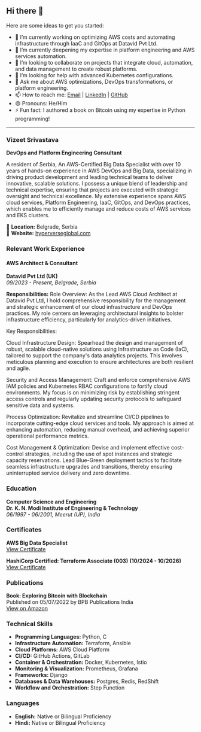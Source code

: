 ## Hi there 👋

<!--
**hyperverseglobalconsulting/hyperverseglobalconsulting** is a ✨ _special_ ✨ repository because its `README.md` (this file) appears on your GitHub profile.
-->

Here are some ideas to get you started:

- 🔭 I’m currently working on optimizing AWS costs and automating infrastructure through IaaC and GitOps at Datavid Pvt Ltd.
- 🌱 I’m currently deepening my expertise in platform engineering and AWS services automation.
- 👯 I’m looking to collaborate on projects that integrate cloud, automation, and data management to create robust platforms.
- 🤔 I’m looking for help with advanced Kubernetes configurations.
- 💬 Ask me about AWS optimizations, DevOps transformations, or platform engineering.
- 📫 How to reach me: [Email](mailto:vizeet@gmail.com) | [LinkedIn](https://linkedin.com/in/vizeet-srivastava) | [GitHub](https://github.com/hyperverseglobalconsulting)
- 😄 Pronouns: He/Him
- ⚡ Fun fact: I authored a book on Bitcoin using my expertise in Python programming!

---

### Vizeet Srivastava
**DevOps and Platform Engineering Consultant**

A resident of Serbia, An AWS-Certified Big Data Specialist with over 10 years of hands-on experience in AWS DevOps and Big Data, specializing in driving product development and leading technical teams to deliver innovative, scalable solutions. I possess a unique blend of leadership and technical expertise, ensuring that projects are executed with strategic oversight and technical excellence. My extensive experience spans AWS cloud services, Platform Engineering, IaaC, GitOps, and DevOps practices, which enables me to efficiently manage and reduce costs of AWS services and EKS clusters.

📍 **Location:** Belgrade, Serbia  
🔗 **Website:** [hyperverseglobal.com](https://hyperverseglobal.com/)  

### Relevant Work Experience
#### AWS Architect & Consultant
**Datavid Pvt Ltd (UK)**  
_09/2023 - Present, Belgrade, Serbia_

**Responsibilities:**
Role Overview: As the Lead AWS Cloud Architect at Datavid Pvt Ltd, I hold comprehensive responsibility for the management and strategic enhancement of our cloud infrastructure and DevOps practices. My role centers on leveraging architectural insights to bolster infrastructure efficiency, particularly for analytics-driven initiatives.

Key Responsibilities:

Cloud Infrastructure Design: Spearhead the design and management of robust, scalable cloud-native solutions using Infrastructure as Code (IaC), tailored to support the company's data analytics projects. This involves meticulous planning and execution to ensure architectures are both resilient and agile.

Security and Access Management: Craft and enforce comprehensive AWS IAM policies and Kubernetes RBAC configurations to fortify cloud environments. My focus is on minimizing risk by establishing stringent access controls and regularly updating security protocols to safeguard sensitive data and systems.

Process Optimization: Revitalize and streamline CI/CD pipelines to incorporate cutting-edge cloud services and tools. My approach is aimed at enhancing automation, reducing manual overhead, and achieving superior operational performance metrics.

Cost Management & Optimization: Devise and implement effective cost-control strategies, including the use of spot instances and strategic capacity reservations. Lead Blue-Green deployment tactics to facilitate seamless infrastructure upgrades and transitions, thereby ensuring uninterrupted service delivery and zero downtime.

### Education
**Computer Science and Engineering**  
**Dr. K. N. Modi Institute of Engineering & Technology**  
_06/1997 - 06/2001, Meerut (UP), India_

### Certificates
**AWS Big Data Specialist**  
[View Certificate](https://www.credly.com/badges/41b0129d-5d0a-490d-931fcd9b90e5a411/public_url)

**HashiCorp Certified: Terraform Associate (003)**
**(10/2024 - 10/2026)**
[View Certificate](https://www.credly.com/earner/earned/badge/e87b2217-09a5-4456-8877-bbaad4c63e6f)

### Publications
**Book: Exploring Bitcoin with Blockchain**  
Published on 05/07/2022 by BPB Publications India  
[View on Amazon](https://www.amazon.com/Exploring-Bitcoin-Blockchain-Transaction-Prevention-ebook/dp/B0B4SR39TY)

### Technical Skills
- **Programming Languages:** Python, C
- **Infrastructure Automation:** Terraform, Ansible
- **Cloud Platforms:** AWS Cloud Platform
- **CI/CD:** GitHub Actions, GitLab
- **Container & Orchestration:** Docker, Kubernetes, Istio
- **Monitoring & Visualization:** Prometheus, Grafana
- **Frameworks:** Django
- **Databases & Data Warehouses:** Postgres, Redis, RedShift
- **Workflow and Orchestration:** Step Function

### Languages
- **English:** Native or Bilingual Proficiency
- **Hindi:** Native or Bilingual Proficiency
